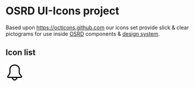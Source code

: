 # OSRD UI-Icons project

Based upon https://octicons.github.com our icons set provide slick & clear pictograms for use inside
<a href="https://osrd.fr">OSRD</a> components & <a href="https://design.osrd.fr">design system</a>.

## Icon list

<img src="icons/bell-24.svg" alt="bell" />
